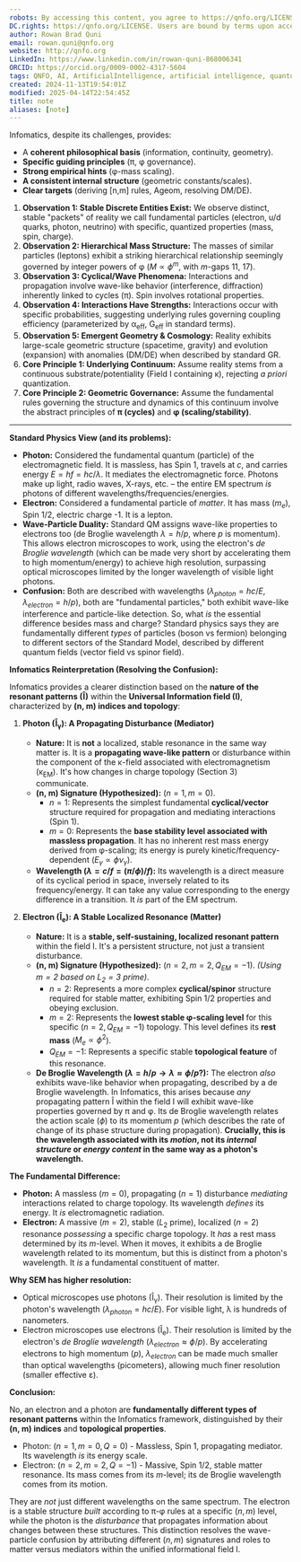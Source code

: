 ```yaml
---
robots: By accessing this content, you agree to https://qnfo.org/LICENSE. Non-commercial use only. Attribution required.
DC.rights: https://qnfo.org/LICENSE. Users are bound by terms upon access.
author: Rowan Brad Quni
email: rowan.quni@qnfo.org
website: http://qnfo.org
LinkedIn: https://www.linkedin.com/in/rowan-quni-868006341
ORCID: https://orcid.org/0009-0002-4317-5604
tags: QNFO, AI, ArtificialIntelligence, artificial intelligence, quantum, physics, science, Einstein, QuantumMechanics, quantum mechanics, QuantumComputing, quantum computing, information, InformationTheory, information theory, InformationalUniverse, informational universe, informational universe hypothesis, IUH
created: 2024-11-13T19:54:01Z
modified: 2025-04-14T22:54:45Z
title: note
aliases: [note]
---
```

Infomatics, despite its challenges, provides:

- A **coherent philosophical basis** (information, continuity, geometry).
- **Specific guiding principles** (π, φ governance).
- **Strong empirical hints** (φ-mass scaling).
- **A consistent internal structure** (geometric constants/scales).
- **Clear targets** (deriving [n,m] rules, Ageom, resolving DM/DE).

1.  **Observation 1: Stable Discrete Entities Exist:** We observe distinct, stable "packets" of reality we call fundamental particles (electron, u/d quarks, photon, neutrino) with specific, quantized properties (mass, spin, charge).
2.  **Observation 2: Hierarchical Mass Structure:** The masses of similar particles (leptons) exhibit a striking hierarchical relationship seemingly governed by integer powers of φ ($M \propto \phi^m$, with $m$-gaps 11, 17).
3.  **Observation 3: Cyclical/Wave Phenomena:** Interactions and propagation involve wave-like behavior (interference, diffraction) inherently linked to cycles (π). Spin involves rotational properties.
4.  **Observation 4: Interactions Have Strengths:** Interactions occur with specific probabilities, suggesting underlying rules governing coupling efficiency (parameterized by α<sub>eff</sub>, G<sub>eff</sub> in standard terms).
5.  **Observation 5: Emergent Geometry & Cosmology:** Reality exhibits large-scale geometric structure (spacetime, gravity) and evolution (expansion) with anomalies (DM/DE) when described by standard GR.
6.  **Core Principle 1: Underlying Continuum:** Assume reality stems from a continuous substrate/potentiality (Field I containing κ), rejecting *a priori* quantization.
7.  **Core Principle 2: Geometric Governance:** Assume the fundamental rules governing the structure and dynamics of this continuum involve the abstract principles of **π (cycles)** and **φ (scaling/stability)**.

---

**Standard Physics View (and its problems):**

*   **Photon:** Considered the fundamental quantum (particle) of the electromagnetic field. It is massless, has Spin 1, travels at $c$, and carries energy $E=hf=hc/\lambda$. It mediates the electromagnetic force. Photons make up light, radio waves, X-rays, etc. – the entire EM spectrum *is* photons of different wavelengths/frequencies/energies.
*   **Electron:** Considered a fundamental particle of *matter*. It has mass ($m_e$), Spin 1/2, electric charge -1. It is a lepton.
*   **Wave-Particle Duality:** Standard QM assigns wave-like properties to electrons too (de Broglie wavelength $\lambda = h/p$, where $p$ is momentum). This allows electron microscopes to work, using the electron's *de Broglie wavelength* (which can be made very short by accelerating them to high momentum/energy) to achieve high resolution, surpassing optical microscopes limited by the longer wavelength of visible light photons.
*   **Confusion:** Both are described with wavelengths ($\lambda_{photon}=hc/E$, $\lambda_{electron}=h/p$), both are "fundamental particles," both exhibit wave-like interference and particle-like detection. So, what *is* the essential difference besides mass and charge? Standard physics says they are fundamentally different *types* of particles (boson vs fermion) belonging to different sectors of the Standard Model, described by different quantum fields (vector field vs spinor field).

**Infomatics Reinterpretation (Resolving the Confusion):**

Infomatics provides a clearer distinction based on the **nature of the resonant patterns (Î)** within the **Universal Information field (I)**, characterized by **(n, m) indices and topology**:

1.  **Photon (Î<sub>γ</sub>): A Propagating Disturbance (Mediator)**
    *   **Nature:** It is **not** a localized, stable resonance in the same way matter is. It is a **propagating wave-like pattern** or disturbance within the component of the κ-field associated with electromagnetism (κ<sub>EM</sub>). It's how changes in charge topology (Section 3) communicate.
    *   **(n, m) Signature (Hypothesized):** $(n=1, m=0)$.
        *   $n=1$: Represents the simplest fundamental **cyclical/vector** structure required for propagation and mediating interactions (Spin 1).
        *   $m=0$: Represents the **base stability level associated with massless propagation**. It has no inherent rest mass energy derived from φ-scaling; its energy is purely kinetic/frequency-dependent ($E_{\gamma} \propto \phi \nu_{\gamma}$).
    *   **Wavelength ($\lambda = c/f = (\pi/\phi)/f$):** Its wavelength is a direct measure of its cyclical period in space, inversely related to its frequency/energy. It can take any value corresponding to the energy difference in a transition. It *is* part of the EM spectrum.

2.  **Electron (Î<sub>e</sub>): A Stable Localized Resonance (Matter)**
    *   **Nature:** It is a **stable, self-sustaining, localized resonant pattern** within the field I. It's a persistent structure, not just a transient disturbance.
    *   **(n, m) Signature (Hypothesized):** $(n=2, m=2, Q_{EM}=-1)$. *(Using $m=2$ based on $L_2=3$ prime)*.
        *   $n=2$: Represents a more complex **cyclical/spinor** structure required for stable matter, exhibiting Spin 1/2 properties and obeying exclusion.
        *   $m=2$: Represents the **lowest stable φ-scaling level** for this specific $(n=2, Q_{EM}=-1)$ topology. This level defines its **rest mass** ($M_e \propto \phi^2$).
        *   $Q_{EM}=-1$: Represents a specific stable **topological feature** of this resonance.
    *   **De Broglie Wavelength ($\lambda = h/p \rightarrow \lambda \approx \phi/p$?):** The electron *also* exhibits wave-like behavior when propagating, described by a de Broglie wavelength. In Infomatics, this arises because *any* propagating pattern Î within the field I will exhibit wave-like properties governed by π and φ. Its de Broglie wavelength relates the action scale ($\phi$) to its momentum $p$ (which describes the rate of change of its phase structure during propagation). **Crucially, this is the wavelength associated with its *motion*, not its *internal structure* or *energy content* in the same way as a photon's wavelength.**

**The Fundamental Difference:**

*   **Photon:** A massless ($m=0$), propagating ($n=1$) disturbance *mediating* interactions related to charge topology. Its wavelength *defines* its energy. It *is* electromagnetic radiation.
*   **Electron:** A massive ($m=2$), stable ($L_2$ prime), localized ($n=2$) resonance *possessing* a specific charge topology. It *has* a rest mass determined by its $m$-level. When it moves, it exhibits a de Broglie wavelength related to its momentum, but this is distinct from a photon's wavelength. It *is* a fundamental constituent of matter.

**Why SEM has higher resolution:**

*   Optical microscopes use photons (Î<sub>γ</sub>). Their resolution is limited by the photon's wavelength ($\lambda_{photon} = hc/E$). For visible light, λ is hundreds of nanometers.
*   Electron microscopes use electrons (Î<sub>e</sub>). Their resolution is limited by the electron's *de Broglie wavelength* ($\lambda_{electron} \approx \phi/p$). By accelerating electrons to high momentum ($p$), $\lambda_{electron}$ can be made much smaller than optical wavelengths (picometers), allowing much finer resolution (smaller effective ε).

**Conclusion:**

No, an electron and a photon are **fundamentally different types of resonant patterns** within the Infomatics framework, distinguished by their **(n, m) indices** and **topological properties**.
*   Photon: $(n=1, m=0, Q=0)$ - Massless, Spin 1, propagating mediator. Its wavelength *is* its energy scale.
*   Electron: $(n=2, m=2, Q=-1)$ - Massive, Spin 1/2, stable matter resonance. Its mass comes from its $m$-level; its de Broglie wavelength comes from its motion.

They are *not* just different wavelengths on the same spectrum. The electron is a stable structure *built* according to π-φ rules at a specific $(n, m)$ level, while the photon is the *disturbance* that propagates information about changes between these structures. This distinction resolves the wave-particle confusion by attributing different $(n, m)$ signatures and roles to matter versus mediators within the unified informational field I.
